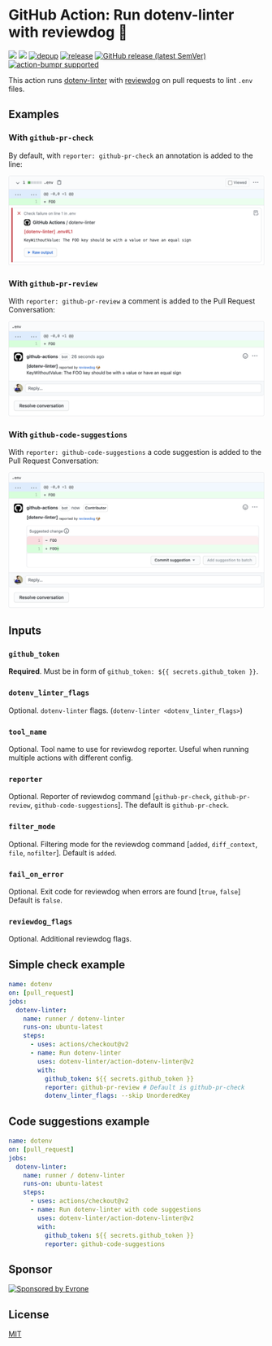# GitHub Action: Run dotenv-linter with reviewdog 🐶

[![](https://github.com/dotenv-linter/action-dotenv-linter/workflows/CI/badge.svg)](https://github.com/dotenv-linter/action-dotenv-linter/actions?query=workflow%3ACI)
[![](https://img.shields.io/github/license/dotenv-linter/action-dotenv-linter)](./LICENSE)
[![depup](https://github.com/dotenv-linter/action-dotenv-linter/workflows/depup/badge.svg)](https://github.com/dotenv-linter/action-dotenv-linter/actions?query=workflow%3Adepup)
[![release](https://github.com/dotenv-linter/action-dotenv-linter/workflows/release/badge.svg)](https://github.com/dotenv-linter/action-dotenv-linter/actions?query=workflow%3Arelease)
[![GitHub release (latest SemVer)](https://img.shields.io/github/v/release/dotenv-linter/action-dotenv-linter?logo=github&sort=semver)](https://github.com/dotenv-linter/action-dotenv-linter/releases)
[![action-bumpr supported](https://img.shields.io/badge/bumpr-supported-ff69b4?logo=github&link=https://github.com/haya14busa/action-bumpr)](https://github.com/haya14busa/action-bumpr)

This action runs [dotenv-linter](https://github.com/dotenv-linter/dotenv-linter) with
[reviewdog](https://github.com/reviewdog/reviewdog) on pull requests to lint `.env` files.

## Examples

### With `github-pr-check`

By default, with `reporter: github-pr-check` an annotation is added to the line:

![Example comment made by the action, with github-pr-check](examples/example-github-pr-check.png)

### With `github-pr-review`

With `reporter: github-pr-review` a comment is added to the Pull Request Conversation:

![Example comment made by the action, with github-pr-review](examples/example-github-pr-review.png)

### With `github-code-suggestions`

With `reporter: github-code-suggestions` a code suggestion is added to the Pull Request Conversation:

![Example comment made by the action, with github-code-suggestions](examples/example-github-code-suggestions.png)

## Inputs

### `github_token`

**Required**. Must be in form of `github_token: ${{ secrets.github_token }}`.

### `dotenv_linter_flags`

Optional. `dotenv-linter` flags. (`dotenv-linter <dotenv_linter_flags>`)

### `tool_name`

Optional. Tool name to use for reviewdog reporter. Useful when running multiple
actions with different config.

### `reporter`

Optional. Reporter of reviewdog command [`github-pr-check`, `github-pr-review`, `github-code-suggestions`].
The default is `github-pr-check`.

### `filter_mode`

Optional. Filtering mode for the reviewdog command [`added`, `diff_context`, `file`, `nofilter`].
Default is `added`.

### `fail_on_error`

Optional.  Exit code for reviewdog when errors are found [`true`, `false`]
Default is `false`.

### `reviewdog_flags`

Optional. Additional reviewdog flags.

## Simple check example

```yml
name: dotenv
on: [pull_request]
jobs:
  dotenv-linter:
    name: runner / dotenv-linter
    runs-on: ubuntu-latest
    steps:
      - uses: actions/checkout@v2
      - name: Run dotenv-linter
        uses: dotenv-linter/action-dotenv-linter@v2
        with:
          github_token: ${{ secrets.github_token }}
          reporter: github-pr-review # Default is github-pr-check
          dotenv_linter_flags: --skip UnorderedKey
```

## Code suggestions example

```yml
name: dotenv
on: [pull_request]
jobs:
  dotenv-linter:
    name: runner / dotenv-linter
    runs-on: ubuntu-latest
    steps:
      - uses: actions/checkout@v2
      - name: Run dotenv-linter with code suggestions
        uses: dotenv-linter/action-dotenv-linter@v2
        with:
          github_token: ${{ secrets.github_token }}
          reporter: github-code-suggestions
```

## Sponsor

<p>
  <a href="https://evrone.com/?utm_source=action-dotenv-linter">
    <img src="https://www.mgrachev.com/assets/static/sponsored_by_evrone.svg?sanitize=true" 
      alt="Sponsored by Evrone">
  </a>
</p>

## License

[MIT](https://choosealicense.com/licenses/mit)
